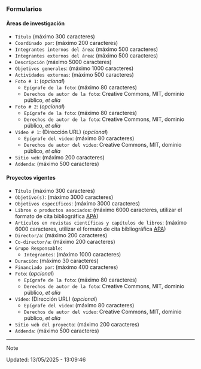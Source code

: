 ### Formularios

#### Àreas de investigación
* `Título` (máximo 300 caracteres)
* `Coordinado por`: (máximo 200 caracteres)
* `Integrantes internos del área`: (máximo 500 caracteres)
* `Integrantes externos del área`: (máximo 500 caracteres)
* `Descripción` (máximo 5000 caracteres)
* `Objetivos generales`: (máximo 1000 caracteres)
* `Actividades externas`: (máximo 500 caracteres)
* `Foto # 1`: (_opcional_)
	- `Epígrafe de la foto`: (máximo 80 caracteres)
	- `Derechos de autor de la foto`: Creative Commons, MIT, dominio público, _et alia_
* `Foto # 2`: (_opcional_)
	* `Epígrafe de la foto`: (máximo 80 caracteres)
	* `Derechos de autor de la foto`: Creative Commons, MIT, dominio público, _et alia_
* `Video # 1`: (Dirección URL) (_opcional_)
	* `Epígrafe del video`: (máximo 80 caracteres)
	* `Derechos de autor del video`: Creative Commons, MIT, dominio público, _et alia_
* `Sitio web`: (máximo 200 caracteres)
* `Addenda`: (máximo 500 caracteres)

#### Proyectos vigentes
* `Título` (máximo 300 caracteres)
* `Objetivo(s)`: (máximo 3000 caracteres)
* `Objetivos específicos`: (máximo 3000 caracteres)
* `Libros o productos asociados`: (máximo 6000 caracteres, utilizar el formato de cita bibliográfica [APA](https://biblioguias.uam.es/citar/estilo_apa_7th_ed))
* `‌Artículos en revistas científicas y capítulos de libros`: (máximo 6000 caracteres, utilizar el formato de cita bibliográfica [APA](https://biblioguias.uam.es/citar/estilo_apa_7th_ed))
* `Director/a`: (máximo 200 caracteres)
* `Co-director/a`: (máximo 200 caracteres)
* `Grupo Responsable`:
	- `Integrantes`: (máximo 1000 caracteres)
* `Duración`: (máximo 30 caracteres)
* `Financiado por`: (máximo 400 caracteres)
* `Foto`: (_opcional_)
	- `Epígrafe de la foto`: (máximo 80 caracteres)
	- `Derechos de autor de la foto`: Creative Commons, MIT, dominio público, _et alia_
* `Video`: (Dirección URL) (_opcional_)
	- `Epígrafe del video`: (máximo 80 caracteres)
	- `Derechos de autor del video`: Creative Commons, MIT, dominio público, _et alia_
* `Sitio web del proyecto`: (máximo 200 caracteres)
* `Addenda`: (máximo 500 caracteres)

---
> [!NOTE]
> Updated: 13/05/2025 - 13:09:46

